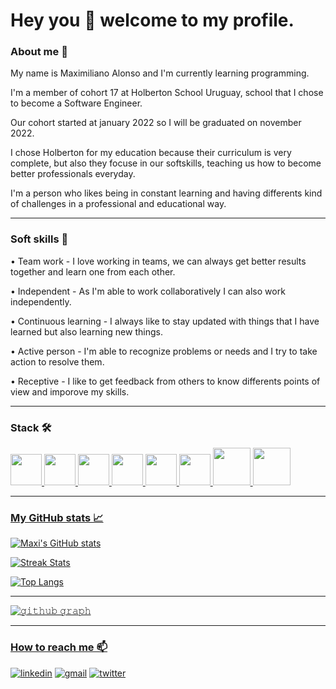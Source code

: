 # Hey you 👋 welcome to my profile.

### About me 🌱

My name is Maximiliano Alonso and I'm currently learning programming.

I'm a member of cohort 17 at Holberton School Uruguay, school that I chose to become a Software Engineer. 

Our cohort started at january 2022 so I will be graduated on november 2022. 

I chose Holberton for my education because their curriculum is very complete, but also they focuse in our softskills, teaching us how to become better professionals everyday.

I'm a person who likes being in constant learning and having differents kind of challenges in a professional and educational way.

---

### Soft skills 💬

  • Team work - I love working in teams, we can always get better results together and learn one from each other.
  
  • Independent - As I'm able to work collaboratively I can also work independently.
  
  • Continuous learning - I always like to stay updated with things that I have learned but also learning new things. 
  
  • Active person - I'm able to recognize problems or needs and I try to take action to resolve them. 
  
  • Receptive - I like to get feedback from others to know differents points of view and imporove my skills.

---

### Stack 🛠

<a href="https://www.cprogramming.com/" target="_blank" ><img src="https://user-images.githubusercontent.com/98346306/163439398-d1d218b4-8d7d-46e8-8ccc-02f497d45fd3.png" width="50" height="50"/>
<a href="https://www.python.org/" target="_blank" ><img src="https://upload.wikimedia.org/wikipedia/commons/thumb/c/c3/Python-logo-notext.svg/2048px-Python-logo-notext.svg.png" width="50" height="50"/>
<a href="https://github.com/" target="_blank" ><img src="https://pngimg.com/uploads/github/github_PNG83.png" width="50" height="50"/>
<a href="https://git-scm.com/" target="_blank" ><img src="https://git-scm.com/images/logos/downloads/Git-Icon-1788C.png" width="50" height="50"/>
<a href="https://visualstudio.microsoft.com/es/" target="_blank" ><img src="https://upload.wikimedia.org/wikipedia/commons/thumb/9/9a/Visual_Studio_Code_1.35_icon.svg/2048px-Visual_Studio_Code_1.35_icon.svg.png" width="50" height="50"/>
<a href="https://www.gnu.org/software/bash/" target="_blank" ><img src="https://upload.wikimedia.org/wikipedia/commons/thumb/2/20/Bash_Logo_black_and_white_icon_only.svg/896px-Bash_Logo_black_and_white_icon_only.svg.png" width="50" height="50"/>
<a href="https://en.wikipedia.org/wiki/HTML5" target="_blank" ><img src="https://upload.wikimedia.org/wikipedia/commons/thumb/6/61/HTML5_logo_and_wordmark.svg/1024px-HTML5_logo_and_wordmark.svg.png" width="60" height="60"/>
<a href="https://en.wikipedia.org/wiki/CSS" target="_blank" ><img src="https://upload.wikimedia.org/wikipedia/commons/thumb/d/d5/CSS3_logo_and_wordmark.svg/1200px-CSS3_logo_and_wordmark.svg.png" width="60" height="60"/>

---

### My GitHub stats 📈

<div align="left">

![Maxi's GitHub stats](https://github-readme-stats.vercel.app/api?username=MaxiHBTN&count_private=true&theme=react)
  
![Streak Stats](https://github-readme-streak-stats.herokuapp.com?user=MaxiHBTN&theme=react)
  
![Top Langs](https://github-readme-stats.vercel.app/api/top-langs/?username=MaxiHBTN&layout=compact&theme=react)

</div>

---

![𝚐𝚒𝚝𝚑𝚞𝚋 𝚐𝚛𝚊𝚙𝚑](https://activity-graph.herokuapp.com/graph?username=MaxiHBTN&theme=react-dark&area=true)

---
### How to reach me 📫

[![linkedin](https://img.shields.io/badge/linkedin-0A66C2?style=for-the-badge&logo=linkedin&logoColor=white)](https://www.linkedin.com/in/maximiliano-alonso-262b05123/)
[![gmail](https://img.shields.io/badge/Gmail-D14836?style=for-the-badge&logo=gmail&logoColor=white)](mailto:malonsogamba@gmail.com)
[![twitter](https://img.shields.io/badge/Twitter-1DA1F2?style=for-the-badge&logo=twitter&logoColor=white)](https://twitter.com/Maxalon3194)
